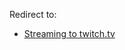 Redirect to:

*   [Streaming to twitch.tv](/index.php/Streaming_to_twitch.tv "Streaming to twitch.tv")